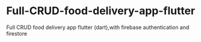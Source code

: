 # Full-CRUD-food-delivery-app-flutter
Full CRUD food delivery app flutter (dart),with firebase authentication and firestore
